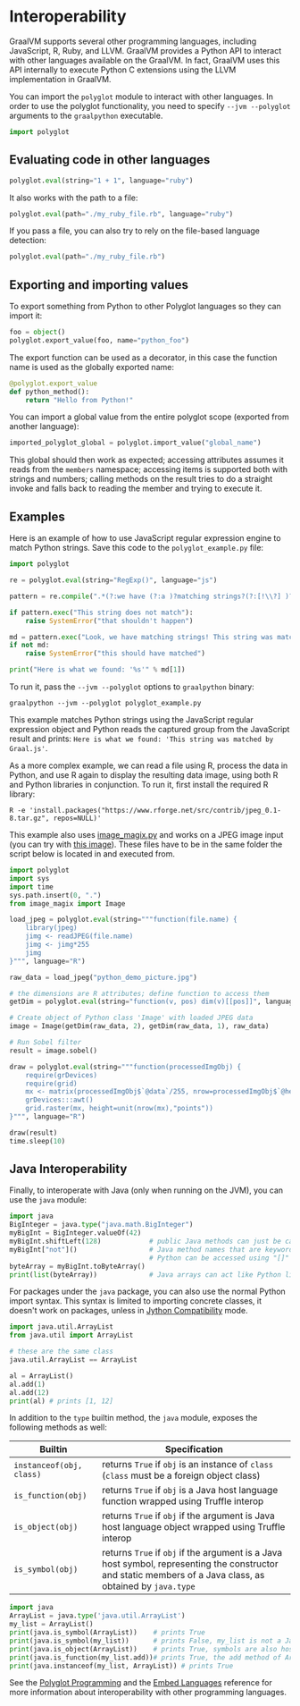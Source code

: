 # Interoperability

GraalVM supports several other programming languages, including JavaScript, R,
Ruby, and LLVM. GraalVM provides a Python API to interact with other languages
available on the GraalVM. In fact, GraalVM uses this API internally to
execute Python C extensions using the LLVM implementation in GraalVM.

You can import the `polyglot` module to interact with other languages. In order
to use the polyglot functionality, you need to specify `--jvm --polyglot`
arguments to the `graalpython` executable.

```python
import polyglot
```

## Evaluating code in other languages
```python
polyglot.eval(string="1 + 1", language="ruby")
```

It also works with the path to a file:
```python
polyglot.eval(path="./my_ruby_file.rb", language="ruby")
```

If you pass a file, you can also try to rely on the file-based language detection:
```python
polyglot.eval(path="./my_ruby_file.rb")
```

## Exporting and importing values
To export something from Python to other Polyglot languages so they can import
it:
```python
foo = object()
polyglot.export_value(foo, name="python_foo")
```

The export function can be used as a decorator, in this case the function name
is used as the globally exported name:
```python
@polyglot.export_value
def python_method():
    return "Hello from Python!"
```

You can import a global value from the entire polyglot scope (exported from
another language):
```python
imported_polyglot_global = polyglot.import_value("global_name")
```

This global should then work as expected; accessing attributes assumes it reads
from the `members` namespace; accessing items is supported both with strings and
numbers; calling methods on the result tries to do a straight invoke and falls
back to reading the member and trying to execute it.


## Examples
Here is an example of how to use JavaScript regular expression engine to
match Python strings. Save this code to the `polyglot_example.py` file:

```python
import polyglot

re = polyglot.eval(string="RegExp()", language="js")

pattern = re.compile(".*(?:we have (?:a )?matching strings?(?:[!\\?] )?)(.*)")

if pattern.exec("This string does not match"):
    raise SystemError("that shouldn't happen")

md = pattern.exec("Look, we have matching strings! This string was matched by Graal.js")
if not md:
    raise SystemError("this should have matched")

print("Here is what we found: '%s'" % md[1])
```

To run it, pass the `--jvm --polyglot` options to `graalpython` binary:
```shell
graalpython --jvm --polyglot polyglot_example.py
```

This example matches Python strings using the JavaScript regular expression object
and Python reads the captured group from the JavaScript result and prints: `Here
is what we found: 'This string was matched by Graal.js'`.

As a more complex example, we can read a file using R, process the data in
Python, and use R again to display the resulting data image, using both R and
Python libraries in conjunction. To run it, first install the
required R library:
```shell
R -e 'install.packages("https://www.rforge.net/src/contrib/jpeg_0.1-8.tar.gz", repos=NULL)'
```

This example also uses [image_magix.py](http://graalvm.org/docs/examples/image_magix.py) and works
on a JPEG image input (you can try with [this image](https://www.graalvm.org/resources/img/python_demo_picture.jpg)). These files have to be in the same folder the script below is located in and executed from.

```python
import polyglot
import sys
import time
sys.path.insert(0, ".")
from image_magix import Image

load_jpeg = polyglot.eval(string="""function(file.name) {
    library(jpeg)
    jimg <- readJPEG(file.name)
    jimg <- jimg*255
    jimg
}""", language="R")

raw_data = load_jpeg("python_demo_picture.jpg")

# the dimensions are R attributes; define function to access them
getDim = polyglot.eval(string="function(v, pos) dim(v)[[pos]]", language="R")

# Create object of Python class 'Image' with loaded JPEG data
image = Image(getDim(raw_data, 2), getDim(raw_data, 1), raw_data)

# Run Sobel filter
result = image.sobel()

draw = polyglot.eval(string="""function(processedImgObj) {
    require(grDevices)
    require(grid)
    mx <- matrix(processedImgObj$`@data`/255, nrow=processedImgObj$`@height`, ncol=processedImgObj$`@width`)
    grDevices:::awt()
    grid.raster(mx, height=unit(nrow(mx),"points"))
}""", language="R")

draw(result)
time.sleep(10)
```

## Java Interoperability

Finally, to interoperate with Java (only when running on the JVM), you can use
the `java` module:
```python
import java
BigInteger = java.type("java.math.BigInteger")
myBigInt = BigInteger.valueOf(42)
myBigInt.shiftLeft(128)            # public Java methods can just be called
myBigInt["not"]()                  # Java method names that are keywords in
                                   # Python can be accessed using "[]"
byteArray = myBigInt.toByteArray()
print(list(byteArray))             # Java arrays can act like Python lists
```

For packages under the `java` package, you can also use the normal Python import
syntax. This syntax is limited to importing concrete classes, it doesn't work
on packages, unless in [Jython Compatibility](Jython.md) mode.
```python
import java.util.ArrayList
from java.util import ArrayList

# these are the same class
java.util.ArrayList == ArrayList

al = ArrayList()
al.add(1)
al.add(12)
print(al) # prints [1, 12]
```

In addition to the `type` builtin method, the `java` module, exposes the following
methods as well:

Builtin                  | Specification
---                      | ---
`instanceof(obj, class)` | returns `True` if `obj` is an instance of `class` (`class` must be a foreign object class)
`is_function(obj)`       | returns `True` if `obj` is a Java host language function wrapped using Truffle interop
`is_object(obj)`         | returns `True` if `obj` if the argument is Java host language object wrapped using Truffle interop
`is_symbol(obj)`         | returns `True` if `obj` if the argument is a Java host symbol, representing the constructor and static members of a Java class, as obtained by `java.type`

```python
import java
ArrayList = java.type('java.util.ArrayList')
my_list = ArrayList()
print(java.is_symbol(ArrayList))    # prints True
print(java.is_symbol(my_list))      # prints False, my_list is not a Java host symbol
print(java.is_object(ArrayList))    # prints True, symbols are also host objects
print(java.is_function(my_list.add))# prints True, the add method of ArrayList
print(java.instanceof(my_list, ArrayList)) # prints True
```

See the [Polyglot Programming](https://www.graalvm.org/reference-manual/polyglot-programming/) and the [Embed Languages](https://www.graalvm.org/reference-manual/embed-languages/) reference
for more information about interoperability with other programming languages.
